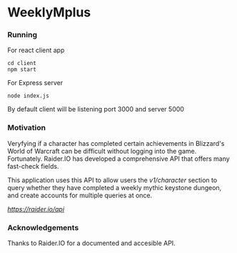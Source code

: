 # WeeklyMplus

### Running
For react client app
```
cd client
npm start
```
For Express server

```
node index.js
```
By default client will be listening port 3000 and server 5000
### Motivation

Veryfying if a character has completed certain achievements in Blizzard's World of Warcraft can be difficult without logging into the game. Fortunately. Raider.IO has developed a comprehensive API that offers many fast-check fields.

This application uses this API to allow users the *v1/character* section to query whether they have completed a weekly mythic keystone dungeon, and create accounts for multiple queries at once.

*https://raider.io/api*


### Acknowledgements

Thanks to Raider.IO for a documented and accesible API.
